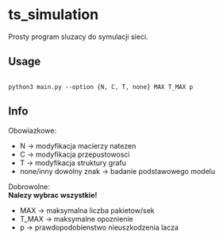 # ts_simulation

Prosty program sluzacy do symulacji sieci.

## Usage

```

python3 main.py --option {N, C, T, none} MAX T_MAX p

```


## Info
Obowiazkowe:
* N -> modyfikacja macierzy natezen
* C -> modyfikacja przepustowosci
* T -> modyfikacja struktury grafu
* none/inny dowolny znak -> badanie podstawowego modelu

Dobrowolne:  
**Nalezy wybrac wszystkie!**
* MAX -> maksymalna liczba pakietow/sek
* T_MAX -> maksymalne opoznienie
* p -> prawdopodobienstwo nieuszkodzenia lacza

